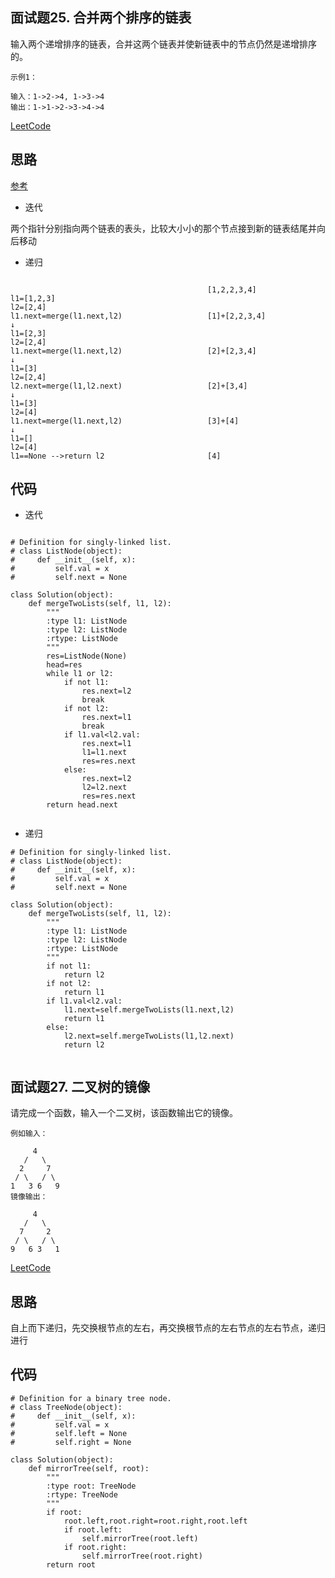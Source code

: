 ## 面试题25. 合并两个排序的链表

输入两个递增排序的链表，合并这两个链表并使新链表中的节点仍然是递增排序的。

```
示例1：

输入：1->2->4, 1->3->4
输出：1->1->2->3->4->4

```
[LeetCode](https://leetcode-cn.com/problems/he-bing-liang-ge-pai-xu-de-lian-biao-lcof)


## 思路

[参考](https://leetcode-cn.com/problems/he-bing-liang-ge-pai-xu-de-lian-biao-lcof/solution/he-bing-liang-ge-pai-xu-de-lian-biao-die-dai-di-gu/)

+ 迭代
     
 两个指针分别指向两个链表的表头，比较大小小的那个节点接到新的链表结尾并向后移动

+ 递归

    
```

                                            [1,2,2,3,4]
l1=[1,2,3]
l2=[2,4]
l1.next=merge(l1.next,l2)                   [1]+[2,2,3,4]
↓
l1=[2,3]
l2=[2,4]
l1.next=merge(l1.next,l2)                   [2]+[2,3,4]
↓
l1=[3]
l2=[2,4]
l2.next=merge(l1,l2.next)                   [2]+[3,4]
↓
l1=[3]
l2=[4]
l1.next=merge(l1.next,l2)                   [3]+[4]
↓
l1=[]
l2=[4]
l1==None -->return l2                       [4]

```


## 代码

+ 迭代
```

# Definition for singly-linked list.
# class ListNode(object):
#     def __init__(self, x):
#         self.val = x
#         self.next = None

class Solution(object):
    def mergeTwoLists(self, l1, l2):
        """
        :type l1: ListNode
        :type l2: ListNode
        :rtype: ListNode
        """
        res=ListNode(None)
        head=res
        while l1 or l2:
            if not l1:
                res.next=l2
                break
            if not l2:
                res.next=l1
                break
            if l1.val<l2.val:
                res.next=l1
                l1=l1.next
                res=res.next
            else:
                res.next=l2
                l2=l2.next
                res=res.next
        return head.next
                

```

+ 递归

```
# Definition for singly-linked list.
# class ListNode(object):
#     def __init__(self, x):
#         self.val = x
#         self.next = None

class Solution(object):
    def mergeTwoLists(self, l1, l2):
        """
        :type l1: ListNode
        :type l2: ListNode
        :rtype: ListNode
        """
        if not l1:
            return l2
        if not l2:
            return l1
        if l1.val<l2.val:
            l1.next=self.mergeTwoLists(l1.next,l2)
            return l1
        else:
            l2.next=self.mergeTwoLists(l1,l2.next)
            return l2
        
```



## 面试题27. 二叉树的镜像

请完成一个函数，输入一个二叉树，该函数输出它的镜像。

```
例如输入：

     4
   /   \
  2     7
 / \   / \
1   3 6   9
镜像输出：

     4
   /   \
  7     2
 / \   / \
9   6 3   1
```
[LeetCode](https://leetcode-cn.com/problems/er-cha-shu-de-jing-xiang-lcof)


## 思路

自上而下递归，先交换根节点的左右，再交换根节点的左右节点的左右节点，递归进行

## 代码

```
# Definition for a binary tree node.
# class TreeNode(object):
#     def __init__(self, x):
#         self.val = x
#         self.left = None
#         self.right = None

class Solution(object):
    def mirrorTree(self, root):
        """
        :type root: TreeNode
        :rtype: TreeNode
        """
        if root:
            root.left,root.right=root.right,root.left
            if root.left:
                self.mirrorTree(root.left)
            if root.right:
                self.mirrorTree(root.right)
        return root

```